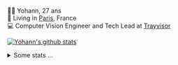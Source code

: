 <p>
  👨🏻 <bold>Yohann</bold>, 27 ans<br/>
  💼 Living in <a href="https://www.google.com/maps?q=paris">Paris</a>, France<br/>
  💻 Computer Vision Engineer and Tech Lead at <a href="https://trayvisor.com/">Trayvisor</a><br/>
</p>

<a href="https://github.com/anuraghazra/github-readme-stats"><img align="center" src="https://github-readme-stats-go94hl40s-yohann84l.vercel.app//api?username=yohann84L&show_icons=true&include_all_commits=true" alt="Yohann's github stats" /> </a>


<details>
  <summary>Some stats ...</summary><br/>
  

<!--START_SECTION:waka-->
![Code Time](http://img.shields.io/badge/Code%20Time-166%20hrs%2019%20mins-blue)

![Profile Views](http://img.shields.io/badge/Profile%20Views-0-blue)

**🐱 My GitHub Data** 

> 🏆 1,196 Contributions in the Year 2022
 > 
> 📦 440.5 kB Used in GitHub's Storage 
 > 
> 🚫 Not Opted to Hire
 > 
> 📜 24 Public Repositories 
 > 
> 🔑 21 Private Repositories  
 > 
**I'm an Early 🐤** 

```text
🌞 Morning    319 commits    ████████░░░░░░░░░░░░░░░░░   31.96% 
🌆 Daytime    559 commits    ██████████████░░░░░░░░░░░   56.01% 
🌃 Evening    119 commits    ███░░░░░░░░░░░░░░░░░░░░░░   11.92% 
🌙 Night      1 commits      ░░░░░░░░░░░░░░░░░░░░░░░░░   0.1%

```
📅 **I'm Most Productive on Thursday** 

```text
Monday       183 commits    ████░░░░░░░░░░░░░░░░░░░░░   18.34% 
Tuesday      169 commits    ████░░░░░░░░░░░░░░░░░░░░░   16.93% 
Wednesday    170 commits    ████░░░░░░░░░░░░░░░░░░░░░   17.03% 
Thursday     228 commits    █████░░░░░░░░░░░░░░░░░░░░   22.85% 
Friday       225 commits    █████░░░░░░░░░░░░░░░░░░░░   22.55% 
Saturday     14 commits     ░░░░░░░░░░░░░░░░░░░░░░░░░   1.4% 
Sunday       9 commits      ░░░░░░░░░░░░░░░░░░░░░░░░░   0.9%

```


📊 **This Week I Spent My Time On** 

```text
⌚︎ Time Zone: Europe/Paris

💬 Programming Languages: 
Python                   11 hrs 24 mins      █████████████████░░░░░░░░   69.98% 
SQL                      1 hr 12 mins        █░░░░░░░░░░░░░░░░░░░░░░░░   7.41% 
JavaScript               1 hr 9 mins         █░░░░░░░░░░░░░░░░░░░░░░░░   7.09% 
HTTP Request             37 mins             █░░░░░░░░░░░░░░░░░░░░░░░░   3.88% 
Text                     32 mins             ░░░░░░░░░░░░░░░░░░░░░░░░░   3.34%

🔥 Editors: 
PyCharm                  14 hrs 1 min        █████████████████████░░░░   86.01% 
WebStorm                 1 hr 9 mins         █░░░░░░░░░░░░░░░░░░░░░░░░   7.1% 
VS Code                  1 hr 7 mins         █░░░░░░░░░░░░░░░░░░░░░░░░   6.89%

💻 Operating System: 
Mac                      16 hrs 18 mins      █████████████████████████   100.0%

```

**I Mostly Code in Python** 

```text
Python                   18 repos            ██████████████░░░░░░░░░░░   56.25% 
Java                     6 repos             ████░░░░░░░░░░░░░░░░░░░░░   18.75% 
JavaScript               2 repos             █░░░░░░░░░░░░░░░░░░░░░░░░   6.25% 
R                        2 repos             █░░░░░░░░░░░░░░░░░░░░░░░░   6.25% 
HTML                     1 repo              ░░░░░░░░░░░░░░░░░░░░░░░░░   3.12%

```



 Last Updated on 28/10/2022 02:28:07 UTC
<!--END_SECTION:waka-->
